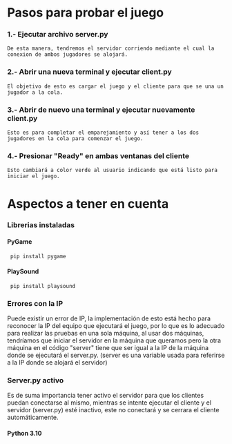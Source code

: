 
# Pasos para probar el juego

### 1.- Ejecutar archivo server.py
    De esta manera, tendremos el servidor corriendo mediante el cual la conexion de ambos jugadores se alojará.

### 2.- Abrir una nueva terminal y ejecutar client.py
    El objetivo de esto es cargar el juego y el cliente para que se una un jugador a la cola.

### 3.- Abrir de nuevo una terminal y ejecutar nuevamente client.py
    Esto es para completar el emparejamiento y así tener a los dos jugadores en la cola para comenzar el juego.

### 4.- Presionar "Ready" en ambas ventanas del cliente
    Esto cambiará a color verde al usuario indicando que está listo para iniciar el juego.

# Aspectos a tener en cuenta

### Librerias instaladas
#### PyGame
     pip install pygame
#### PlaySound
     pip install playsound

### Errores con la IP
Puede existir un error de IP, la implementación de esto está hecho para reconocer la IP del equipo que ejecutará el juego, por lo que es lo adecuado para realizar las pruebas en una sola máquina, al usar dos máquinas, tendríamos que iniciar el servidor en la máquina que queramos pero la otra máquina en el código "server" tiene que ser igual a la IP de la máquina donde se ejecutará el server.py. (server es una variable usada para referirse a la IP donde se alojará el servidor)

### Server.py activo
Es de suma importancia tener activo el servidor para que los clientes puedan conectarse al mismo, mientras se intente ejecutar el cliente y el servidor (server.py) esté inactivo, este no conectará y se cerrara el cliente automáticamente.

#### Python 3.10
